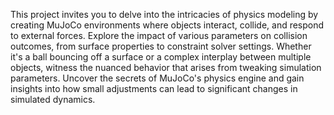  This project invites you to delve into the intricacies of physics modeling by creating MuJoCo environments where objects interact, collide, and respond to external forces. 
 Explore the impact of various parameters on collision outcomes, from surface properties to constraint solver settings. 
 Whether it's a ball bouncing off a surface or a complex interplay between multiple objects, witness the nuanced behavior that arises from tweaking simulation parameters. 
 Uncover the secrets of MuJoCo's physics engine and gain insights into how small adjustments can lead to significant changes in simulated dynamics.

